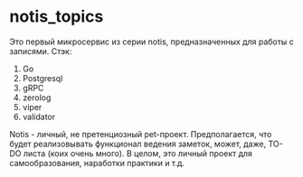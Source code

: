 # notis_topics

Это первый микросервис из серии notis, предназначенных для работы с записями.
Стэк:
1. Go
2. Postgresql
3. gRPC
4. zerolog
5. viper
6. validator

Notis - личный, не претенциозный pet-проект. Предполагается, что будет реализовывать функционал ведения заметок, может, даже, TO-DO листа (коих очень много). В целом, это личный проект для самообразования, наработки практики и т.д.